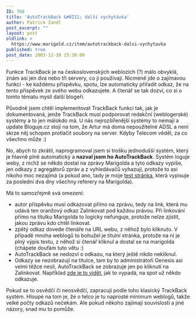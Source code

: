 ```yaml
---
ID: 768
title: 'AutoTrackBack &#8211; další vychytávka'
author: Patrick Zandl
post_excerpt: ""
layout: post
oldlink: >
  https://www.marigold.cz/item/autotrackback-dalsi-vychytavka
published: true
post_date: 2003-12-30 15:30:00
---
```

<p>
Funkce TrackBack je na československých weblozích (?) málo obvyklá, znám asi jen dva nebo tři servery, co ji používají. Nicméně jde o zajímavou funkci - ke každému příspěvku, spotu,&#160;lze automaticky přiřadit odkaz, že na tento příspěvek ze svého webu odkazujete. A čtenář se tak dozví, co si o tomto tématu myslí další blogeři. </p>

<p>
Původně jsem chtěl implementovat TrackBack funkci tak, jak je dokumentovaná, jenže TrackBack musí podporovat redakční (weblogerské) systémy a to jen málokdo má. U nás nejrozšířenější systémy to nemají a update Bloguje.cz stojí na tom, že Artur má doma nepoužitelné ADSL a není skrze něj schopen protlačit soubory na server. Kdyby Telecom věděl, za co všechno může :)</p>

<p>
No, abych to zkrátil, naprogramoval jsem si trošku jednodušší systém, který je hlavně plně automatický a <STRONG>nazval jsem ho AutoTrackBack</STRONG>. Systém loguje weby, z nichž se někdo dostal na zprávy Marigolda a tyto odkazy vypíše, jen odkazy z agregátorů zpráv a z vyhledávačů vyhazuji, protože to asi nikoho moc nezajímá (a pokud ano, tady je moje <A href="/from.html">test stránka</A>, která vypisuje za poslední dva dny všechny referery na Marigolda). </p>

<p>
Má to samozřejmě svá omezení: </p>

<UL>
<LI>autor příspěvku musí odkazovat přímo na zprávu, tedy na link, která mu udává ten oranžový odkaz Zalinkovat pod každou právou. Při linkování přímo na titulku Marigolda to logicky nefunguje, protože nelze zjistit, jakou zprávu kdo chtěl linkovat. </LI>
<LI>zpětý odkaz dovede čtenáře na URL webu, z něhož bylo kliknuto. V případě mnoha weblogů to bohužel je titulní stránka, protože na ní je plný výpis textu, z něhož si čtenář kliknul a dostal se na marigolda (chápete doufám tuto větu :)</LI>
<LI>AutoTrackBack se nedozví o odkazu, na který ještě nikdo nekliknul.</LI>
<LI>Odkazy se nezobrazují na titulce, tam by to administrátoři Genesis asi velmi těžce nesli, AutoTrackBack se zobrazuje jen po kliknutí na Zalinkovat. Například <A href="http://www.marigold.cz/zprava.html?id=26366">zde je to vidět</A>, jak to vypadá, na spot už někdo odkazuje. </LI></UL>
<p>
Pokud se to osvědčí či neosvědčí, zapracuji podle toho klasický TrackBack systém. Hloupé na tom je, že o telco je tu naprosté minimum weblogů, takže velké počty odkazů nečekám. Ale pokud někoho zajímají souvislosti a jiné názory, snad mu to pomůže. </p>
